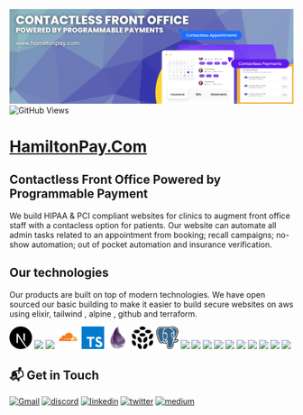 ![alt README header](https://raw.githubusercontent.com/ah-dot-ai/.github/main/assets/banner.png)
![GitHub Views](https://komarev.com/ghpvc/?username=ah-dot-ai&color=FAC151)

# <a href="https://www.alexanderhamilton.ai">HamiltonPay.Com</a>

## Contactless Front Office Powered by Programmable Payment

We build HIPAA & PCI compliant websites for clinics to augment front office staff with a contacless option for patients. Our website can automate all admin tasks related to an appointment from booking; recall campaigns; no-show automation; out of pocket automation and insurance verification.


## Our technologies

Our products are built on top of modern technologies. We have open sourced our basic building to make it easier to build secure websites on aws using elixir, tailwind , alpine , github and terraform.

<p align="left">
  
<img src="https://raw.githubusercontent.com/ah-dot-ai/.github/main/assets/next.svg" height="auto" width="40">
  
<img src="https://raw.githubusercontent.com/ah-dot-ai/.github/main/assets/react-original.svg" height="auto" width="40">
  
<img src="https://raw.githubusercontent.com/ah-dot-ai/.github/main/assets/aws.svg" height="auto" width="40">
  
<img src="https://raw.githubusercontent.com/ah-dot-ai/.github/main/assets/cloudflare.svg" height="auto" width="40">
  
<img src="https://raw.githubusercontent.com/ah-dot-ai/.github/main/assets/typescript.svg" height="auto" width="40">
  
<img src="https://raw.githubusercontent.com/ah-dot-ai/.github/main/assets/elixir.svg" height="auto" width="40">
  
<img src="https://raw.githubusercontent.com/ah-dot-ai/.github/main/assets/pulumi.svg" height="auto" width="40">
  
<img src="https://raw.githubusercontent.com/ah-dot-ai/.github/main/assets/postgre.svg" height="auto" width="40">
  
<img src="https://raw.githubusercontent.com/ah-dot-ai/.github/main/assets/nodejs-original.svg" height="auto" width="40">

<img src="https://raw.githubusercontent.com/ah-dot-ai/.github/main/assets/javascript-plain.svg" height="auto" width="40">

<img src="https://raw.githubusercontent.com/ah-dot-ai/.github/main/assets/css3-original.svg" height="auto" width="40">

<img src="https://raw.githubusercontent.com/ah-dot-ai/.github/main/assets/sass-original.svg" height="auto" width="40">

<img src="https://raw.githubusercontent.com/ah-dot-ai/.github/main/assets/jquery-plain.svg" height="auto" width="40">

<img src="https://raw.githubusercontent.com/ah-dot-ai/.github/main/assets/html5-original.svg" height="auto" width="40">

<img src="https://raw.githubusercontent.com/ah-dot-ai/.github/main/assets/bootstrap-plain.svg" height="auto" width="40">

<img src="https://raw.githubusercontent.com/ah-dot-ai/.github/main/assets/visualstudio-plain.svg" height="auto" width="40">

<img src="https://raw.githubusercontent.com/ah-dot-ai/.github/main/assets/redux-original.svg" height="auto" width="40">

<img src="https://raw.githubusercontent.com/ah-dot-ai/.github/main/assets/git-original.svg" height="auto" width="40">
</p>

## 📬 Get in Touch

[<img alt="Gmail" src="https://img.shields.io/badge/Gmail-D14836?style=for-the-badge&logo=gmail&logoColor=white" />](mailto:hh@v3.cash)
[<img alt="discord" src="https://img.shields.io/badge/discord-333399.svg?&style=for-the-badge&logo=discord&logoColor=white" />](https://discord.gg/qFTEmBGzxU)
[<img alt="linkedin" src="https://img.shields.io/badge/linkedin-%230077B5.svg?&style=for-the-badge&logo=linkedin&logoColor=white"/>](https://www.linkedin.com/company/v3-dot-cash)
[<img alt="twitter" src="https://img.shields.io/badge/twitter-%231DA1F2.svg?&style=for-the-badge&logo=twitter&logoColor=white" />](https://twitter.com/v3_dot_cash)
[<img alt="medium" src="https://img.shields.io/badge/medium-000000.svg?&style=for-the-badge&logo=medium&logoColor=white"/>](https://blog.alexanderhamilton.ai/)
